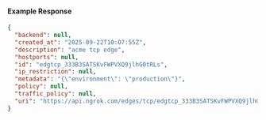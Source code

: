 <!-- Code generated for API Clients. DO NOT EDIT. -->

#### Example Response

```json
{
  "backend": null,
  "created_at": "2025-09-22T10:07:55Z",
  "description": "acme tcp edge",
  "hostports": null,
  "id": "edgtcp_333B3SATSKvFWPVXQ9jlhG0tRLs",
  "ip_restriction": null,
  "metadata": "{\"environment\": \"production\"}",
  "policy": null,
  "traffic_policy": null,
  "uri": "https://api.ngrok.com/edges/tcp/edgtcp_333B3SATSKvFWPVXQ9jlhG0tRLs"
}
```
